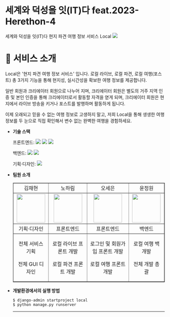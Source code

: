 # 세계와 덕성을 잇(IT)다 feat.2023-Herethon-4
세계와 덕성을 잇(IT)다 현지 파견 여행 정보 서비스 Local
<img src="https://github.com/Algo-rithmta/Local/assets/90364711/b136ccec-0417-460d-bd9d-1f418661c368">

# 📌 서비스 소개

  Local은 '현지 파견 여행 정보 서비스' 입니다. 로컬 라이브, 로컬 파견, 로컬 여행(포스트) 총 3가지 기능을 통해 현지성, 실시간성을 확보한 여행 정보를 제공합니다.

  일반 회원과 크리에이터 회원으로 나누어 지며, 크리에이터 회원은 별도의 거주 지역 인증 및 본인 인증을 통해 크리에이터로서 활동할 자격을 엳게 되며, 크리에이터 회원은 현지에서 라이브 방송을 키거나 포스트를 발행하며 활동하게 됩니다.

  이제 오래되고 믿을 수 없는 여행 정보로 고생하지 말고, 저희 Local을 통해 생생한 여행 정보를 두 눈으로 직접 확인해서 변수 없는 완벽한 여행을 경험하세요.


- **기술 스택**

  <span>프론트엔드: </span> <img src="https://img.shields.io/badge/html-E34F26?style=for-the-badge&logo=html5&logoColor=white"> <img src="https://img.shields.io/badge/css-1572B6?style=for-the-badge&logo=css3&logoColor=white"> <img src="https://img.shields.io/badge/javascript-F7DF1E?style=for-the-badge&logo=javascript&logoColor=black">

  <span>백엔드: </span><img src="https://img.shields.io/badge/python-3776AB?style=for-the-badge&logo=python&logoColor=white"> <img src="https://img.shields.io/badge/django-092E20?style=for-the-badge&logo=Django&logoColor=white">

  <span>기획·디자인: </span> <img src="https://img.shields.io/badge/figma-F24E1E?style=for-the-badge&logo=figma&logoColor=white">

- **팀원 소개**
  <table border="" cellspacing="0" cellpadding="0" width="100%">
  <tr width="100%">
  <td  align="center">김채현</a></td>
  <td  align="center">노하림</a></td>
  <td align="center">오세은</a></td>
  <td  align="center">윤정원</a></td>
  </tr>
  <tr width="100%">
  <td  align="center"><a href="https://imgbb.com/"><img src="https://github.com/imddoy.png"border="0" width="90px"></a></td>
  <td  align="center"><a href="https://imgbb.com/"><img src="https://github.com/harim061.png" border="0" width="90px"></a></td>
  <td  align="center"><a href="https://imgbb.com/"><img src="https://github.com/ose0221.png" border="0" width="90px"></a></td>
  <td  align="center"><a href="https://imgbb.com/"><img src="https://github.com/gardening-y.png" border="0" width="90px"></a></td>
  </tr>
  <tr width="100%">
  <td  align="center">기획·디자인</td>
  <td  align="center">프론트엔드</td>
  <td  align="center">프론트엔드</td>
  <td  align="center">백엔드</td>
     </tr>
      <tr width="100%">
          <td  align="center"><p>전체 서비스 기획</p><p>전체 GUI 디자인</p></td>
          <td  align="center"><p>로컬 라이브 프론트 개발</p><p>로컬 파견 프론트 개발</p></td>
          <td  align="center"><p>로그인 및 회원가입 프론트 개발</p><p>로컬 여행 프론트 개발</p></td>
          <td  align="center"><p>로컬 여행 백 개발</p><p>전체 개발 총괄</p></td>
     </tr>
  </table>


- **개발환경에서의 실행 방법**
  ```
  $ django-admin startproject local
  $ python manage.py runserver
  ```
  <hr/>
